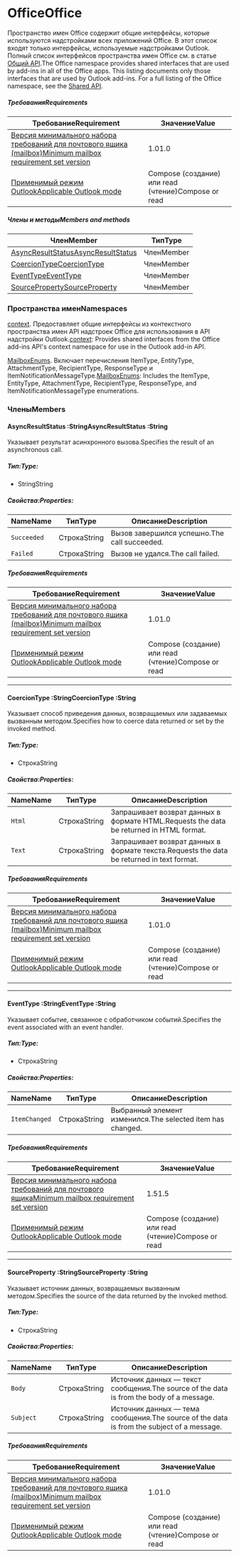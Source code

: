 # <a name="office"></a><span data-ttu-id="d4510-101">Office</span><span class="sxs-lookup"><span data-stu-id="d4510-101">Office</span></span>

<span data-ttu-id="d4510-p101">Пространство имен Office содержит общие интерфейсы, которые используются надстройками всех приложений Office. В этот список входят только интерфейсы, используемые надстройками Outlook. Полный список интерфейсов пространства имен Office см. в статье [Общий API](/javascript/api/office).</span><span class="sxs-lookup"><span data-stu-id="d4510-p101">The Office namespace provides shared interfaces that are used by add-ins in all of the Office apps. This listing documents only those interfaces that are used by Outlook add-ins. For a full listing of the Office namespace, see the [Shared API](/javascript/api/office).</span></span>

##### <a name="requirements"></a><span data-ttu-id="d4510-104">Требования</span><span class="sxs-lookup"><span data-stu-id="d4510-104">Requirements</span></span>

|<span data-ttu-id="d4510-105">Требование</span><span class="sxs-lookup"><span data-stu-id="d4510-105">Requirement</span></span>| <span data-ttu-id="d4510-106">Значение</span><span class="sxs-lookup"><span data-stu-id="d4510-106">Value</span></span>|
|---|---|
|[<span data-ttu-id="d4510-107">Версия минимального набора требований для почтового ящика (mailbox)</span><span class="sxs-lookup"><span data-stu-id="d4510-107">Minimum mailbox requirement set version</span></span>](/javascript/office/requirement-sets/outlook-api-requirement-sets)| <span data-ttu-id="d4510-108">1.0</span><span class="sxs-lookup"><span data-stu-id="d4510-108">1.0</span></span>|
|[<span data-ttu-id="d4510-109">Применимый режим Outlook</span><span class="sxs-lookup"><span data-stu-id="d4510-109">Applicable Outlook mode</span></span>](https://docs.microsoft.com/outlook/add-ins/#extension-points)| <span data-ttu-id="d4510-110">Compose (создание) или read (чтение)</span><span class="sxs-lookup"><span data-stu-id="d4510-110">Compose or read</span></span>|

##### <a name="members-and-methods"></a><span data-ttu-id="d4510-111">Члены и методы</span><span class="sxs-lookup"><span data-stu-id="d4510-111">Members and methods</span></span>

| <span data-ttu-id="d4510-112">Член</span><span class="sxs-lookup"><span data-stu-id="d4510-112">Member</span></span> | <span data-ttu-id="d4510-113">Тип</span><span class="sxs-lookup"><span data-stu-id="d4510-113">Type</span></span> |
|--------|------|
| [<span data-ttu-id="d4510-114">AsyncResultStatus</span><span class="sxs-lookup"><span data-stu-id="d4510-114">AsyncResultStatus</span></span>](#asyncresultstatus-string) | <span data-ttu-id="d4510-115">Член</span><span class="sxs-lookup"><span data-stu-id="d4510-115">Member</span></span> |
| [<span data-ttu-id="d4510-116">CoercionType</span><span class="sxs-lookup"><span data-stu-id="d4510-116">CoercionType</span></span>](#coerciontype-string) | <span data-ttu-id="d4510-117">Член</span><span class="sxs-lookup"><span data-stu-id="d4510-117">Member</span></span> |
| [<span data-ttu-id="d4510-118">EventType</span><span class="sxs-lookup"><span data-stu-id="d4510-118">EventType</span></span>](#eventtype-string) | <span data-ttu-id="d4510-119">Член</span><span class="sxs-lookup"><span data-stu-id="d4510-119">Member</span></span> |
| [<span data-ttu-id="d4510-120">SourceProperty</span><span class="sxs-lookup"><span data-stu-id="d4510-120">SourceProperty</span></span>](#sourceproperty-string) | <span data-ttu-id="d4510-121">Член</span><span class="sxs-lookup"><span data-stu-id="d4510-121">Member</span></span> |

### <a name="namespaces"></a><span data-ttu-id="d4510-122">Пространства имен</span><span class="sxs-lookup"><span data-stu-id="d4510-122">Namespaces</span></span>

<span data-ttu-id="d4510-123">[context](office.context.md). Предоставляет общие интерфейсы из контекстного пространства имен API надстроек Office для использования в API надстройки Outlook.</span><span class="sxs-lookup"><span data-stu-id="d4510-123">[context](office.context.md): Provides shared interfaces from the Office add-ins API's context namespace for use in the Outlook add-in API.</span></span>

<span data-ttu-id="d4510-124">[MailboxEnums](/javascript/api/outlook/office.mailboxenums.attachmenttype). Включает перечисления ItemType, EntityType, AttachmentType, RecipientType, ResponseType и ItemNotificationMessageType.</span><span class="sxs-lookup"><span data-stu-id="d4510-124">[MailboxEnums](/javascript/api/outlook/office.mailboxenums.attachmenttype): Includes the ItemType, EntityType, AttachmentType, RecipientType, ResponseType, and ItemNotificationMessageType enumerations.</span></span>

### <a name="members"></a><span data-ttu-id="d4510-125">Члены</span><span class="sxs-lookup"><span data-stu-id="d4510-125">Members</span></span>

####  <a name="asyncresultstatus-string"></a><span data-ttu-id="d4510-126">AsyncResultStatus :String</span><span class="sxs-lookup"><span data-stu-id="d4510-126">AsyncResultStatus :String</span></span>

<span data-ttu-id="d4510-127">Указывает результат асинхронного вызова.</span><span class="sxs-lookup"><span data-stu-id="d4510-127">Specifies the result of an asynchronous call.</span></span>

##### <a name="type"></a><span data-ttu-id="d4510-128">Тип:</span><span class="sxs-lookup"><span data-stu-id="d4510-128">Type:</span></span>

*   <span data-ttu-id="d4510-129">String</span><span class="sxs-lookup"><span data-stu-id="d4510-129">String</span></span>

##### <a name="properties"></a><span data-ttu-id="d4510-130">Свойства:</span><span class="sxs-lookup"><span data-stu-id="d4510-130">Properties:</span></span>

|<span data-ttu-id="d4510-131">Name</span><span class="sxs-lookup"><span data-stu-id="d4510-131">Name</span></span>| <span data-ttu-id="d4510-132">Тип</span><span class="sxs-lookup"><span data-stu-id="d4510-132">Type</span></span>| <span data-ttu-id="d4510-133">Описание</span><span class="sxs-lookup"><span data-stu-id="d4510-133">Description</span></span>|
|---|---|---|
|`Succeeded`| <span data-ttu-id="d4510-134">Строка</span><span class="sxs-lookup"><span data-stu-id="d4510-134">String</span></span>|<span data-ttu-id="d4510-135">Вызов завершился успешно.</span><span class="sxs-lookup"><span data-stu-id="d4510-135">The call succeeded.</span></span>|
|`Failed`| <span data-ttu-id="d4510-136">Строка</span><span class="sxs-lookup"><span data-stu-id="d4510-136">String</span></span>|<span data-ttu-id="d4510-137">Вызов не удался.</span><span class="sxs-lookup"><span data-stu-id="d4510-137">The call failed.</span></span>|

##### <a name="requirements"></a><span data-ttu-id="d4510-138">Требования</span><span class="sxs-lookup"><span data-stu-id="d4510-138">Requirements</span></span>

|<span data-ttu-id="d4510-139">Требование</span><span class="sxs-lookup"><span data-stu-id="d4510-139">Requirement</span></span>| <span data-ttu-id="d4510-140">Значение</span><span class="sxs-lookup"><span data-stu-id="d4510-140">Value</span></span>|
|---|---|
|[<span data-ttu-id="d4510-141">Версия минимального набора требований для почтового ящика (mailbox)</span><span class="sxs-lookup"><span data-stu-id="d4510-141">Minimum mailbox requirement set version</span></span>](/javascript/office/requirement-sets/outlook-api-requirement-sets)| <span data-ttu-id="d4510-142">1.0</span><span class="sxs-lookup"><span data-stu-id="d4510-142">1.0</span></span>|
|[<span data-ttu-id="d4510-143">Применимый режим Outlook</span><span class="sxs-lookup"><span data-stu-id="d4510-143">Applicable Outlook mode</span></span>](https://docs.microsoft.com/outlook/add-ins/#extension-points)| <span data-ttu-id="d4510-144">Compose (создание) или read (чтение)</span><span class="sxs-lookup"><span data-stu-id="d4510-144">Compose or read</span></span>|

---

####  <a name="coerciontype-string"></a><span data-ttu-id="d4510-145">CoercionType :String</span><span class="sxs-lookup"><span data-stu-id="d4510-145">CoercionType :String</span></span>

<span data-ttu-id="d4510-146">Указывает способ приведения данных, возвращаемых или задаваемых вызванным методом.</span><span class="sxs-lookup"><span data-stu-id="d4510-146">Specifies how to coerce data returned or set by the invoked method.</span></span>

##### <a name="type"></a><span data-ttu-id="d4510-147">Тип:</span><span class="sxs-lookup"><span data-stu-id="d4510-147">Type:</span></span>

*   <span data-ttu-id="d4510-148">Строка</span><span class="sxs-lookup"><span data-stu-id="d4510-148">String</span></span>

##### <a name="properties"></a><span data-ttu-id="d4510-149">Свойства:</span><span class="sxs-lookup"><span data-stu-id="d4510-149">Properties:</span></span>

|<span data-ttu-id="d4510-150">Name</span><span class="sxs-lookup"><span data-stu-id="d4510-150">Name</span></span>| <span data-ttu-id="d4510-151">Тип</span><span class="sxs-lookup"><span data-stu-id="d4510-151">Type</span></span>| <span data-ttu-id="d4510-152">Описание</span><span class="sxs-lookup"><span data-stu-id="d4510-152">Description</span></span>|
|---|---|---|
|`Html`| <span data-ttu-id="d4510-153">Строка</span><span class="sxs-lookup"><span data-stu-id="d4510-153">String</span></span>|<span data-ttu-id="d4510-154">Запрашивает возврат данных в формате HTML.</span><span class="sxs-lookup"><span data-stu-id="d4510-154">Requests the data be returned in HTML format.</span></span>|
|`Text`| <span data-ttu-id="d4510-155">Строка</span><span class="sxs-lookup"><span data-stu-id="d4510-155">String</span></span>|<span data-ttu-id="d4510-156">Запрашивает возврат данных в формате текста.</span><span class="sxs-lookup"><span data-stu-id="d4510-156">Requests the data be returned in text format.</span></span>|

##### <a name="requirements"></a><span data-ttu-id="d4510-157">Требования</span><span class="sxs-lookup"><span data-stu-id="d4510-157">Requirements</span></span>

|<span data-ttu-id="d4510-158">Требование</span><span class="sxs-lookup"><span data-stu-id="d4510-158">Requirement</span></span>| <span data-ttu-id="d4510-159">Значение</span><span class="sxs-lookup"><span data-stu-id="d4510-159">Value</span></span>|
|---|---|
|[<span data-ttu-id="d4510-160">Версия минимального набора требований для почтового ящика (mailbox)</span><span class="sxs-lookup"><span data-stu-id="d4510-160">Minimum mailbox requirement set version</span></span>](/javascript/office/requirement-sets/outlook-api-requirement-sets)| <span data-ttu-id="d4510-161">1.0</span><span class="sxs-lookup"><span data-stu-id="d4510-161">1.0</span></span>|
|[<span data-ttu-id="d4510-162">Применимый режим Outlook</span><span class="sxs-lookup"><span data-stu-id="d4510-162">Applicable Outlook mode</span></span>](https://docs.microsoft.com/outlook/add-ins/#extension-points)| <span data-ttu-id="d4510-163">Compose (создание) или read (чтение)</span><span class="sxs-lookup"><span data-stu-id="d4510-163">Compose or read</span></span>|

---

####  <a name="eventtype-string"></a><span data-ttu-id="d4510-164">EventType :String</span><span class="sxs-lookup"><span data-stu-id="d4510-164">EventType :String</span></span>

<span data-ttu-id="d4510-165">Указывает событие, связанное с обработчиком событий.</span><span class="sxs-lookup"><span data-stu-id="d4510-165">Specifies the event associated with an event handler.</span></span>

##### <a name="type"></a><span data-ttu-id="d4510-166">Тип:</span><span class="sxs-lookup"><span data-stu-id="d4510-166">Type:</span></span>

*   <span data-ttu-id="d4510-167">Строка</span><span class="sxs-lookup"><span data-stu-id="d4510-167">String</span></span>

##### <a name="properties"></a><span data-ttu-id="d4510-168">Свойства:</span><span class="sxs-lookup"><span data-stu-id="d4510-168">Properties:</span></span>

| <span data-ttu-id="d4510-169">Name</span><span class="sxs-lookup"><span data-stu-id="d4510-169">Name</span></span> | <span data-ttu-id="d4510-170">Тип</span><span class="sxs-lookup"><span data-stu-id="d4510-170">Type</span></span> | <span data-ttu-id="d4510-171">Описание</span><span class="sxs-lookup"><span data-stu-id="d4510-171">Description</span></span> |
|---|---|---|
|`ItemChanged`| <span data-ttu-id="d4510-172">Строка</span><span class="sxs-lookup"><span data-stu-id="d4510-172">String</span></span> | <span data-ttu-id="d4510-173">Выбранный элемент изменился.</span><span class="sxs-lookup"><span data-stu-id="d4510-173">The selected item has changed.</span></span> |

##### <a name="requirements"></a><span data-ttu-id="d4510-174">Требования</span><span class="sxs-lookup"><span data-stu-id="d4510-174">Requirements</span></span>

|<span data-ttu-id="d4510-175">Требование</span><span class="sxs-lookup"><span data-stu-id="d4510-175">Requirement</span></span>| <span data-ttu-id="d4510-176">Значение</span><span class="sxs-lookup"><span data-stu-id="d4510-176">Value</span></span>|
|---|---|
|[<span data-ttu-id="d4510-177">Версия минимального набора требований для почтового ящика</span><span class="sxs-lookup"><span data-stu-id="d4510-177">Minimum mailbox requirement set version</span></span>](/javascript/office/requirement-sets/outlook-api-requirement-sets)| <span data-ttu-id="d4510-178">1.5</span><span class="sxs-lookup"><span data-stu-id="d4510-178">1.5</span></span> |
|[<span data-ttu-id="d4510-179">Применимый режим Outlook</span><span class="sxs-lookup"><span data-stu-id="d4510-179">Applicable Outlook mode</span></span>](https://docs.microsoft.com/outlook/add-ins/#extension-points)| <span data-ttu-id="d4510-180">Compose (создание) или read (чтение)</span><span class="sxs-lookup"><span data-stu-id="d4510-180">Compose or read</span></span> |

---

####  <a name="sourceproperty-string"></a><span data-ttu-id="d4510-181">SourceProperty :String</span><span class="sxs-lookup"><span data-stu-id="d4510-181">SourceProperty :String</span></span>

<span data-ttu-id="d4510-182">Указывает источник данных, возвращаемых вызванным методом.</span><span class="sxs-lookup"><span data-stu-id="d4510-182">Specifies the source of the data returned by the invoked method.</span></span>

##### <a name="type"></a><span data-ttu-id="d4510-183">Тип:</span><span class="sxs-lookup"><span data-stu-id="d4510-183">Type:</span></span>

*   <span data-ttu-id="d4510-184">Строка</span><span class="sxs-lookup"><span data-stu-id="d4510-184">String</span></span>

##### <a name="properties"></a><span data-ttu-id="d4510-185">Свойства:</span><span class="sxs-lookup"><span data-stu-id="d4510-185">Properties:</span></span>

|<span data-ttu-id="d4510-186">Name</span><span class="sxs-lookup"><span data-stu-id="d4510-186">Name</span></span>| <span data-ttu-id="d4510-187">Тип</span><span class="sxs-lookup"><span data-stu-id="d4510-187">Type</span></span>| <span data-ttu-id="d4510-188">Описание</span><span class="sxs-lookup"><span data-stu-id="d4510-188">Description</span></span>|
|---|---|---|
|`Body`| <span data-ttu-id="d4510-189">Строка</span><span class="sxs-lookup"><span data-stu-id="d4510-189">String</span></span>|<span data-ttu-id="d4510-190">Источник данных — текст сообщения.</span><span class="sxs-lookup"><span data-stu-id="d4510-190">The source of the data is from the body of a message.</span></span>|
|`Subject`| <span data-ttu-id="d4510-191">Строка</span><span class="sxs-lookup"><span data-stu-id="d4510-191">String</span></span>|<span data-ttu-id="d4510-192">Источник данных — тема сообщения.</span><span class="sxs-lookup"><span data-stu-id="d4510-192">The source of the data is from the subject of a message.</span></span>|

##### <a name="requirements"></a><span data-ttu-id="d4510-193">Требования</span><span class="sxs-lookup"><span data-stu-id="d4510-193">Requirements</span></span>

|<span data-ttu-id="d4510-194">Требование</span><span class="sxs-lookup"><span data-stu-id="d4510-194">Requirement</span></span>| <span data-ttu-id="d4510-195">Значение</span><span class="sxs-lookup"><span data-stu-id="d4510-195">Value</span></span>|
|---|---|
|[<span data-ttu-id="d4510-196">Версия минимального набора требований для почтового ящика (mailbox)</span><span class="sxs-lookup"><span data-stu-id="d4510-196">Minimum mailbox requirement set version</span></span>](/javascript/office/requirement-sets/outlook-api-requirement-sets)| <span data-ttu-id="d4510-197">1.0</span><span class="sxs-lookup"><span data-stu-id="d4510-197">1.0</span></span>|
|[<span data-ttu-id="d4510-198">Применимый режим Outlook</span><span class="sxs-lookup"><span data-stu-id="d4510-198">Applicable Outlook mode</span></span>](https://docs.microsoft.com/outlook/add-ins/#extension-points)| <span data-ttu-id="d4510-199">Compose (создание) или read (чтение)</span><span class="sxs-lookup"><span data-stu-id="d4510-199">Compose or read</span></span>|